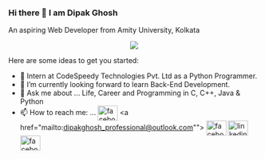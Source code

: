 ### Hi there 👋 I am Dipak Ghosh
An aspiring Web Developer from Amity University, Kolkata

<p align="center"> <img src="https://komarev.com/ghpvc/?username=DGreat49251&label=Profile%20views&color=0e75b6&style=flat" /> </p>

Here are some ideas to get you started:

- 🔭 Intern at CodeSpeedy Technologies Pvt. Ltd as a Python Programmer. 
- 🌱 I’m currently looking forward to learn Back-End Development.
- 💬 Ask me about ... Life, Career and Programming in C, C++, Java & Python
- 📫 How to reach me: ...
 <a href="https://www.facebook.com/dg15.dgreat49251/about"><img align="center"
            src="https://cdn.jsdelivr.net/npm/simple-icons@3.0.1/icons/facebook.svg" alt="facebook" height="30"
            width="40" /></i></a>
  <a href="mailto:dipakghosh_professional@outlook.com""></a>
  <a href="https://www.instagram.com/dipakghosh49251/"><img align="center"
            src="https://cdn.jsdelivr.net/npm/simple-icons@3.0.1/icons/mail-dot-ru.svg" alt="facebook" height="30"
            width="40" /></i></a>
  <a href="https://www.linkedin.com/in/dipak-ghosh-3b9409203"><img align="center"
            src="https://cdn.jsdelivr.net/npm/simple-icons@3.0.1/icons/linkedin.svg" alt="linkedin" height="30"
            width="40" /></a>
  <a href="https://github.com/DGreat49251"><img align="center"
            src="https://cdn.jsdelivr.net/npm/simple-icons@3.0.1/icons/github.svg" alt="facebook" height="30"
            width="40" /></i></i></a>  
